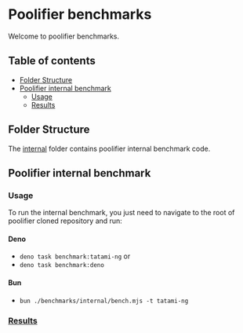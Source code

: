 # Poolifier benchmarks

Welcome to poolifier benchmarks.

## Table of contents

- [Folder Structure](#folder-structure)
- [Poolifier internal benchmark](#poolifier-internal-benchmark)
  - [Usage](#usage)
  - [Results](#results)

## Folder Structure

The [internal](./internal) folder contains poolifier internal benchmark code.

<!-- ## Poolifier benchmark versus other worker pools

See the dedicated repository
[README.md](https://github.com/poolifier/benchmark#readme). -->

## Poolifier internal benchmark

### Usage

To run the internal benchmark, you just need to navigate to the root of
poolifier cloned repository and run:

#### Deno

- `deno task benchmark:tatami-ng` or
- `deno task benchmark:deno`

#### Bun

- `bun ./benchmarks/internal/bench.mjs -t tatami-ng`

### [Results](https://bencher.dev/perf/poolifier-web-worker)
